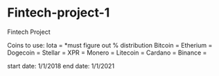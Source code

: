 # Fintech-project-1
Fintech Project

Coins to use: 
Iota = *must figure out % distribution 
Bitcoin =
Etherium = 
Dogecoin = 
Stellar = 
XPR = 
Monero = 
Litecoin = 
Cardano = 
Binance = 


start date: 1/1/2018
end date: 1/1/2021
